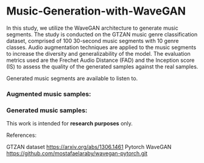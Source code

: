 # Music-Generation-with-WaveGAN

In this study, we utilize the WaveGAN architecture to generate music segments. The study is conducted on the GTZAN music genre classification dataset, comprised of 100 30-second music segments with 10 genre classes. Audio augmentation techniques are applied to the music segments to increase the diversity and generalizability of the model. The evaluation metrics used are the Frechet Audio Distance (FAD) and the Inception score (IS) to assess the quality of the generated samples against the real samples.

Generated music segments are available to listen to.

### Augmented music samples:


   

### Generated music samples:

   



This work is intended for **research purposes** only.


References:
 
GTZAN dataset https://arxiv.org/abs/1306.1461
Pytorch WaveGAN https://github.com/mostafaelaraby/wavegan-pytorch.git
